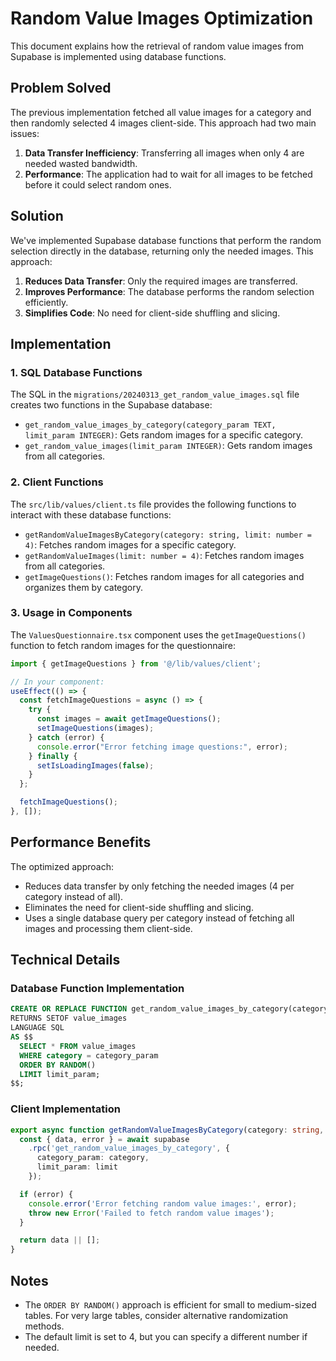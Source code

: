 # Random Value Images Optimization

This document explains how the retrieval of random value images from Supabase is implemented using database functions.

## Problem Solved

The previous implementation fetched all value images for a category and then randomly selected 4 images client-side. This approach had two main issues:

1. **Data Transfer Inefficiency**: Transferring all images when only 4 are needed wasted bandwidth.
2. **Performance**: The application had to wait for all images to be fetched before it could select random ones.

## Solution

We've implemented Supabase database functions that perform the random selection directly in the database, returning only the needed images. This approach:

1. **Reduces Data Transfer**: Only the required images are transferred.
2. **Improves Performance**: The database performs the random selection efficiently.
3. **Simplifies Code**: No need for client-side shuffling and slicing.

## Implementation

### 1. SQL Database Functions

The SQL in the `migrations/20240313_get_random_value_images.sql` file creates two functions in the Supabase database:

- `get_random_value_images_by_category(category_param TEXT, limit_param INTEGER)`: Gets random images for a specific category.
- `get_random_value_images(limit_param INTEGER)`: Gets random images from all categories.

### 2. Client Functions

The `src/lib/values/client.ts` file provides the following functions to interact with these database functions:

- `getRandomValueImagesByCategory(category: string, limit: number = 4)`: Fetches random images for a specific category.
- `getRandomValueImages(limit: number = 4)`: Fetches random images from all categories.
- `getImageQuestions()`: Fetches random images for all categories and organizes them by category.

### 3. Usage in Components

The `ValuesQuestionnaire.tsx` component uses the `getImageQuestions()` function to fetch random images for the questionnaire:

```typescript
import { getImageQuestions } from '@/lib/values/client';

// In your component:
useEffect(() => {
  const fetchImageQuestions = async () => {
    try {
      const images = await getImageQuestions();
      setImageQuestions(images);
    } catch (error) {
      console.error("Error fetching image questions:", error);
    } finally {
      setIsLoadingImages(false);
    }
  };

  fetchImageQuestions();
}, []);
```

## Performance Benefits

The optimized approach:

- Reduces data transfer by only fetching the needed images (4 per category instead of all).
- Eliminates the need for client-side shuffling and slicing.
- Uses a single database query per category instead of fetching all images and processing them client-side.

## Technical Details

### Database Function Implementation

```sql
CREATE OR REPLACE FUNCTION get_random_value_images_by_category(category_param TEXT, limit_param INTEGER DEFAULT 4)
RETURNS SETOF value_images
LANGUAGE SQL
AS $$
  SELECT * FROM value_images 
  WHERE category = category_param
  ORDER BY RANDOM()
  LIMIT limit_param;
$$;
```

### Client Implementation

```typescript
export async function getRandomValueImagesByCategory(category: string, limit: number = 4): Promise<ValueImage[]> {
  const { data, error } = await supabase
    .rpc('get_random_value_images_by_category', {
      category_param: category,
      limit_param: limit
    });

  if (error) {
    console.error('Error fetching random value images:', error);
    throw new Error('Failed to fetch random value images');
  }

  return data || [];
}
```

## Notes

- The `ORDER BY RANDOM()` approach is efficient for small to medium-sized tables. For very large tables, consider alternative randomization methods.
- The default limit is set to 4, but you can specify a different number if needed. 